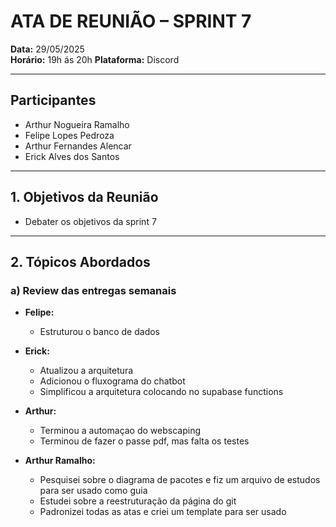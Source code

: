# ATA DE REUNIÃO – SPRINT 7

**Data:** 29/05/2025  
**Horário:** 19h ás 20h 
**Plataforma:** Discord  

---

## Participantes

- Arthur Nogueira Ramalho
- Felipe Lopes Pedroza
- Arthur Fernandes Alencar
- Erick Alves dos Santos

---

## 1. Objetivos da Reunião

- Debater os objetivos da sprint 7

---

## 2. Tópicos Abordados

### a) Review das entregas semanais

- **Felipe:**  
  - Estruturou o banco de dados

- **Erick:**  
  - Atualizou a arquitetura
  - Adicionou o fluxograma do chatbot
  - Simplificou a arquitetura colocando no supabase functions

- **Arthur:**  
  - Terminou a automaçao do webscaping 
  - Terminou de fazer o passe pdf, mas falta os testes

- **Arthur Ramalho:**  
  - Pesquisei sobre o diagrama de pacotes e fiz um arquivo de estudos para ser usado como guia
  - Estudei sobre a reestruturação da página do git
  - Padronizei todas as atas e criei um template para ser usado
